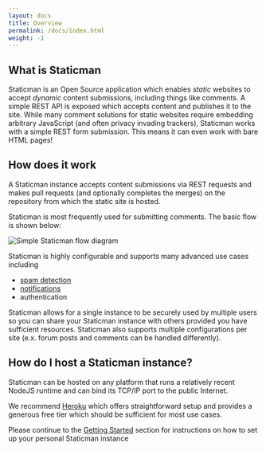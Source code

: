 ```yaml
---
layout: docs
title: Overview
permalink: /docs/index.html
weight: -1
---
```


## What is Staticman

Staticman is an Open Source application which enables *static* websites to accept *dynamic* content submissions, including things like comments. A simple REST API is exposed which accepts content and publishes it to the site. While many comment solutions for static websites require embedding arbitrary JavaScript (and often privacy invading trackers), Staticman works with a simple REST form submission. This means it can even work with bare HTML pages!

## How does it work

A Staticman instance accepts content submissions via REST requests and makes pull requests (and optionally completes the merges) on the repository from which the static site is hosted.

Staticman is most frequently used for submitting comments. The basic flow is shown below:

![Simple Staticman flow diagram](http://www.plantuml.com/plantuml/png/TP1DQiD038NtFiKZ-rx0Yn98ImXTn3I1hlsZkeAnnXrf6dBxZkDnWXS1BupUq_VPsghLmUBWYit9QkCMNzGe6srGAwONlBmYPqCjE4ZQa3RdoxX4TJoTqNen4eF6Pc1LzbBSApVEdWrLy7_SKRWHUhOI-_SpBhCM3rE2VNDVfCQq-b0zhIvwNKidHVwyGBKHnkWS0lr6KhlZ4x1S9RdTuVYHHZfwKPhR6JdP0ZVHV41wTeVT6mOAFIcgpnLtpZeQdR_cexAqBdOiFUo787Hnr_bgbfJBZnHRaYuExXy0)


Staticman is highly configurable and supports many advanced use cases including

- [spam detection](/docs/spam)
- [notifications](/docs/notifications)
- authentication

Staticman allows for a single instance to be securely used by multiple users so you can share your Staticman instance with others provided you have sufficient resources. Staticman also supports multiple configurations per site (e.x. forum posts and comments can be handled differently).

## How do I host a Staticman instance?

Staticman can be hosted on any platform that runs a relatively recent NodeJS runtime and can bind its TCP/IP port to the public Internet.

We recommend [Heroku](https://www.heroku.com/) which offers straightforward setup and provides a generous free tier which should be sufficient for most use cases.

Please continue to the [Getting Started](/docs/getting-started) section for instructions on how to set up your personal Staticman instance
